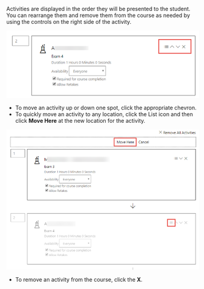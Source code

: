 

Activities are displayed in the order they will be presented to the student. You can rearrange them and remove them from the course as needed by using the controls on the right side of the activity. 

![](/tms/images/activity-controls.png)

- To move an activity up or down one spot, click the appropriate chevron.
- To quickly move an activity to any location, click the List icon and then click **Move Here** at the new location for the activity.

![](/tms/images/move-activity.png)

- To remove an activity from the course, click the **X**.